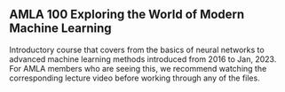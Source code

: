 ## AMLA 100 Exploring the World of Modern Machine Learning

Introductory course that covers from the basics of neural networks to advanced machine learning methods introduced from 2016 to Jan, 2023. 
For AMLA members who are seeing this, we recommend watching the corresponding lecture video before working through any of the files.
